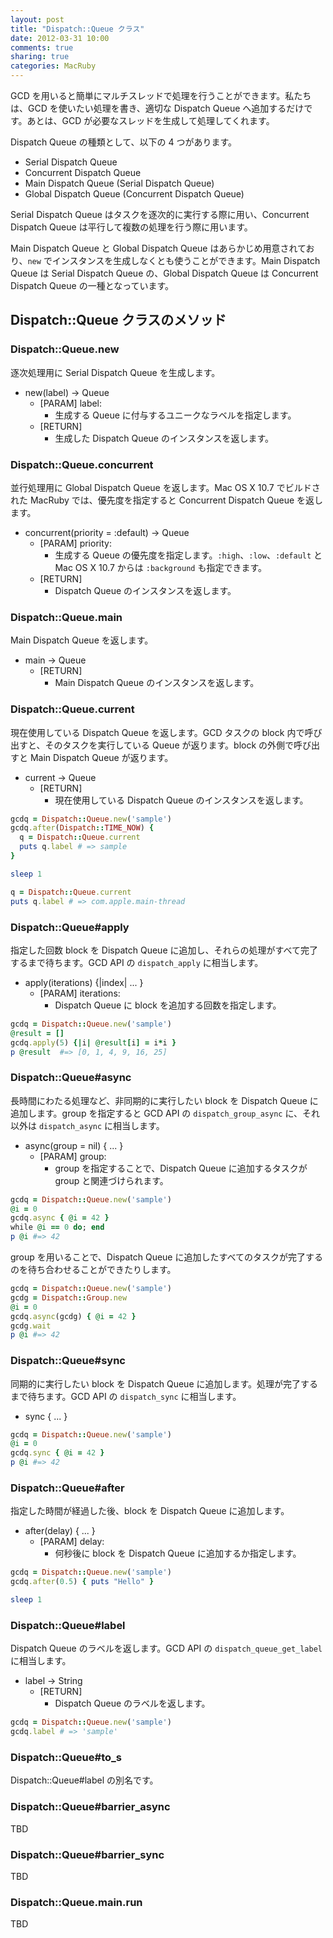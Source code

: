 ```yaml
---
layout: post
title: "Dispatch::Queue クラス"
date: 2012-03-31 10:00
comments: true
sharing: true
categories: MacRuby
---
```


GCD を用いると簡単にマルチスレッドで処理を行うことができます。私たちは、GCD を使いたい処理を書き、適切な Dispatch Queue へ追加するだけです。あとは、GCD が必要なスレッドを生成して処理してくれます。

Dispatch Queue の種類として、以下の 4 つがあります。

- Serial Dispatch Queue
- Concurrent Dispatch Queue
- Main Dispatch Queue (Serial Dispatch Queue)
- Global Dispatch Queue (Concurrent Dispatch Queue)

Serial Dispatch Queue はタスクを逐次的に実行する際に用い、Concurrent Dispatch Queue は平行して複数の処理を行う際に用います。

Main Dispatch Queue と Global Dispatch Queue はあらかじめ用意されており、`new` でインスタンスを生成しなくとも使うことができます。Main Dispatch Queue は Serial Dispatch Queue の、Global Dispatch Queue は Concurrent Dispatch Queue の一種となっています。

## Dispatch::Queue クラスのメソッド

### Dispatch::Queue.new
逐次処理用に Serial Dispatch Queue を生成します。

- new(label) -> Queue
  - [PARAM] label:
 	  - 生成する Queue に付与するユニークなラベルを指定します。
  - [RETURN]
    - 生成した Dispatch Queue のインスタンスを返します。

### Dispatch::Queue.concurrent
並行処理用に Global Dispatch Queue を返します。Mac OS X 10.7 でビルドされた MacRuby では、優先度を指定すると Concurrent Dispatch Queue を返します。

- concurrent(priority = :default) -> Queue
  - [PARAM] priority:
    - 生成する Queue の優先度を指定します。`:high`、`:low`、`:default` と Mac OS X 10.7 からは  `:background` も指定できます。
  - [RETURN]
    - Dispatch Queue のインスタンスを返します。

### Dispatch::Queue.main
Main Dispatch Queue を返します。

- main -> Queue
  - [RETURN]
    - Main Dispatch Queue のインスタンスを返します。

### Dispatch::Queue.current
現在使用している Dispatch Queue を返します。GCD タスクの block 内で呼び出すと、そのタスクを実行している Queue が返ります。block の外側で呼び出すと Main Dispatch Queue が返ります。

- current -> Queue
  - [RETURN]
    - 現在使用している Dispatch Queue のインスタンスを返します。

```ruby
gcdq = Dispatch::Queue.new('sample')
gcdq.after(Dispatch::TIME_NOW) {
  q = Dispatch::Queue.current
  puts q.label # => sample
}

sleep 1

q = Dispatch::Queue.current
puts q.label # => com.apple.main-thread
```

### Dispatch::Queue#apply
指定した回数 block を Dispatch Queue に追加し、それらの処理がすべて完了するまで待ちます。GCD API の `dispatch_apply` に相当します。

- apply(iterations) {|index| ... }
  - [PARAM] iterations:
    - Dispatch Queue に block を追加する回数を指定します。

```ruby
gcdq = Dispatch::Queue.new('sample')
@result = []
gcdq.apply(5) {|i| @result[i] = i*i }
p @result  #=> [0, 1, 4, 9, 16, 25]
```

### Dispatch::Queue#async
長時間にわたる処理など、非同期的に実行したい block を Dispatch Queue に追加します。group を指定すると GCD API の `dispatch_group_async` に、それ以外は `dispatch_async` に相当します。

- async(group = nil) { ... }
  - [PARAM] group:
    - group を指定することで、Dispatch Queue に追加するタスクが group と関連づけられます。

```ruby
gcdq = Dispatch::Queue.new('sample')
@i = 0
gcdq.async { @i = 42 }
while @i == 0 do; end
p @i #=> 42
```

group を用いることで、Dispatch Queue に追加したすべてのタスクが完了するのを待ち合わせることができたりします。

```ruby
gcdq = Dispatch::Queue.new('sample')
gcdg = Dispatch::Group.new
@i = 0
gcdq.async(gcdg) { @i = 42 }
gcdg.wait
p @i #=> 42
```

### Dispatch::Queue#sync
同期的に実行したい block を Dispatch Queue に追加します。処理が完了するまで待ちます。GCD API の `dispatch_sync` に相当します。

- sync { ... }

```ruby
gcdq = Dispatch::Queue.new('sample')
@i = 0
gcdq.sync { @i = 42 }
p @i #=> 42
```

### Dispatch::Queue#after
指定した時間が経過した後、block を Dispatch Queue に追加します。

- after(delay) { ... }
  - [PARAM] delay:
    - 何秒後に block を Dispatch Queue に追加するか指定します。

```ruby
gcdq = Dispatch::Queue.new('sample')
gcdq.after(0.5) { puts "Hello" }

sleep 1
```

### Dispatch::Queue#label
Dispatch Queue のラベルを返します。GCD API の `dispatch_queue_get_label` に相当します。

- label -> String
  - [RETURN]
    - Dispatch Queue のラベルを返します。

```ruby
gcdq = Dispatch::Queue.new('sample')
gcdq.label # => 'sample'
```

### Dispatch::Queue#to_s
Dispatch::Queue#label の別名です。


### Dispatch::Queue#barrier_async
TBD

### Dispatch::Queue#barrier_sync
TBD

### Dispatch::Queue.main.run
TBD


